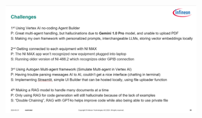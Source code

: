 ![alt text](https://github.com/morganhard/SUMMER2024/blob/main/Screenshot%202024-10-02%20102145.png "Logo Title Text 1")
